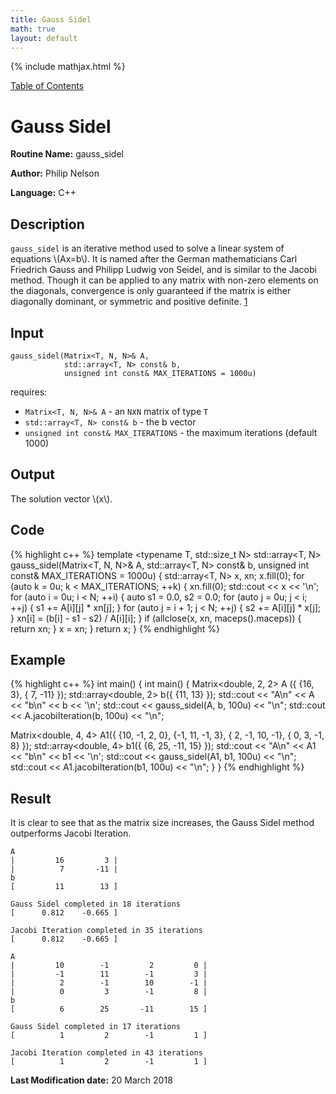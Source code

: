 ```yaml
---
title: Gauss Sidel
math: true
layout: default
---
```


{% include mathjax.html %}

<a href="https://philipnelson5.github.io/MATH5620/SoftwareManual"> Table of Contents </a>
# Gauss Sidel

**Routine Name:** gauss_sidel

**Author:** Philip Nelson

**Language:** C++

## Description

`gauss_sidel` is an iterative method used to solve a linear system of equations \\(Ax=b\\). It is named after the German mathematicians Carl Friedrich Gauss and Philipp Ludwig von Seidel, and is similar to the Jacobi method. Though it can be applied to any matrix with non-zero elements on the diagonals, convergence is only guaranteed if the matrix is either diagonally dominant, or symmetric and positive definite. [1](https://en.wikipedia.org/wiki/Gauss–Seidel_method)

## Input

```
gauss_sidel(Matrix<T, N, N>& A,
            std::array<T, N> const& b,
            unsigned int const& MAX_ITERATIONS = 1000u)
```
requires:

* `Matrix<T, N, N>& A` - an `N`x`N` matrix of type `T`
* `std::array<T, N> const& b` - the b vector
* `unsigned int const& MAX_ITERATIONS` - the maximum iterations (default 1000)

## Output

The solution vector \\(x\\).

## Code
{% highlight c++ %}
template <typename T, std::size_t N>
std::array<T, N> gauss_sidel(Matrix<T, N, N>& A,
                             std::array<T, N> const& b,
                             unsigned int const& MAX_ITERATIONS = 1000u)
{
  std::array<T, N> x, xn;
  x.fill(0);
  for (auto k = 0u; k < MAX_ITERATIONS; ++k)
  {
    xn.fill(0);
    std::cout << x << '\n';
    for (auto i = 0u; i < N; ++i)
    {
      auto s1 = 0.0, s2 = 0.0;
      for (auto j = 0u; j < i; ++j)
      {
        s1 += A[i][j] * xn[j];
      }
      for (auto j = i + 1; j < N; ++j)
      {
        s2 += A[i][j] * x[j];
      }
      xn[i] = (b[i] - s1 - s2) / A[i][i];
    }
    if (allclose(x, xn, maceps<T>().maceps))
    {
      return xn;
    }
    x = xn;
  }
  return x;
}
{% endhighlight %}

## Example
{% highlight c++ %}
int main()
{
int main()
{
  Matrix<double, 2, 2> A ({
      {16,   3},
      { 7, -11}
      });
  std::array<double, 2> b({
      {11, 13}
      });
  std::cout << "A\n" << A << "b\n" << b << '\n';
  std::cout << gauss_sidel(A, b, 100u) << "\n";
  std::cout << A.jacobiIteration(b, 100u) << "\n";

  Matrix<double, 4, 4> A1({
      {10, -1,  2,  0},
      {-1, 11, -1,  3},
      { 2, -1, 10, -1},
      { 0,  3, -1,  8}
      });
  std::array<double, 4> b1({
      {6, 25, -11, 15}
      });
  std::cout << "A\n" << A1 << "b\n" << b1 << '\n';
  std::cout << gauss_sidel(A1, b1, 100u) << "\n";
  std::cout << A1.jacobiIteration(b1, 100u) << "\n";
}
}
{% endhighlight %}

## Result
It is clear to see that as the matrix size increases, the Gauss Sidel method outperforms Jacobi Iteration.
```
A
|         16         3 |
|          7       -11 |
b
[         11        13 ]

Gauss Sidel completed in 18 iterations
[      0.812    -0.665 ]

Jacobi Iteration completed in 35 iterations
[      0.812    -0.665 ]

A
|         10        -1         2         0 |
|         -1        11        -1         3 |
|          2        -1        10        -1 |
|          0         3        -1         8 |
b
[          6        25       -11        15 ]

Gauss Sidel completed in 17 iterations
[          1         2        -1         1 ]

Jacobi Iteration completed in 43 iterations
[          1         2        -1         1 ]
```

**Last Modification date:** 20 March 2018
